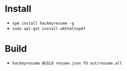 # Install
* ```npm install hackmyresume -g```
* ```sudo apt-get install wkhtmltopdf```

# Build
* ```hackmyresume BUILD resume.json TO out/resume.all```